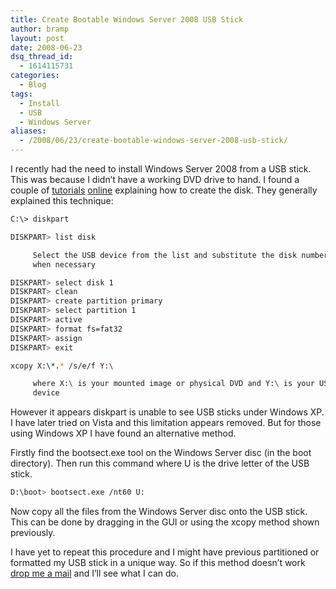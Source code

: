 ```yaml
---
title: Create Bootable Windows Server 2008 USB Stick
author: bramp
layout: post
date: 2008-06-23
dsq_thread_id:
  - 1614115731
categories:
  - Blog
tags:
  - Install
  - USB
  - Windows Server
aliases:
  - /2008/06/23/create-bootable-windows-server-2008-usb-stick/
---
```

I recently had the need to install Windows Server 2008 from a USB stick. This was because I didn&#8217;t have a working DVD drive to hand. I found a couple of [tutorials][1] [online][2] explaining how to create the disk. They generally explained this technique:

```bash
C:\> diskpart

DISKPART> list disk

     Select the USB device from the list and substitute the disk number below
     when necessary

DISKPART> select disk 1
DISKPART> clean
DISKPART> create partition primary
DISKPART> select partition 1
DISKPART> active
DISKPART> format fs=fat32
DISKPART> assign
DISKPART> exit

xcopy X:\*.* /s/e/f Y:\

     where X:\ is your mounted image or physical DVD and Y:\ is your USB
     device
```

However it appears diskpart is unable to see USB sticks under Windows XP. I have later tried on Vista and this limitation appears removed. But for those using Windows XP I have found an alternative method.

Firstly find the bootsect.exe tool on the Windows Server disc (in the boot directory). Then run this command where U is the drive letter of the USB stick.

```bash
D:\boot> bootsect.exe /nt60 U:
```

Now copy all the files from the Windows Server disc onto the USB stick. This can be done by dragging in the GUI or using the xcopy method shown previously.

I have yet to repeat this procedure and I might have previous partitioned or formatted my USB stick in a unique way. So if this method doesn&#8217;t work [drop me a mail][3] and I&#8217;ll see what I can do.

 [1]: http://blogs.dirteam.com/blogs/sanderberkouwer/archive/2008/05/01/installing-windows-server-2008.aspx
 [2]: http://www.jesscoburn.com/archives/2007/10/15/installing-windows-2008-via-usb-thumbdrive/
 [3]: /about/#contact
